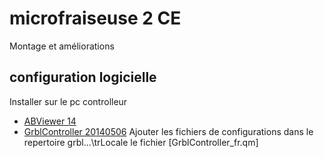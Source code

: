 # microfraiseuse 2 CE
Montage et améliorations

## configuration logicielle
Installer sur le pc controlleur
* [ABViewer 14](https://fr.cadsofttools.com/downloads/)
* [GrblController 20140506](https://grbl-controller.software.informer.com/T%C3%A9l%C3%A9charger/)
Ajouter les fichiers de configurations dans le repertoire grbl...\trLocale le fichier [GrblController_fr.qm]
